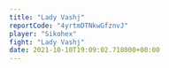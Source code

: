 ```yaml
---
title: "Lady Vashj"
reportCode: "4yrtmDTNkwGfznvJ"
player: "Sikohex"
fight: "Lady Vashj"
date: 2021-10-10T19:09:02.718000+00:00
---
```

